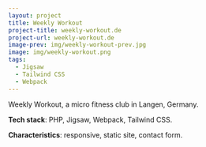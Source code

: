 ```yaml
---
layout: project
title: Weekly Workout
project-title: weekly-workout.de
project-url: weekly-workout.de
image-prev: img/weekly-workout-prev.jpg
image: img/weekly-workout.png
tags:
  - Jigsaw
  - Tailwind CSS
  - Webpack
---
```


Weekly Workout, a micro fitness club in Langen, Germany.

**Tech stack**: PHP, Jigsaw, Webpack, Tailwind CSS.

**Characteristics**: responsive, static site, contact form.
